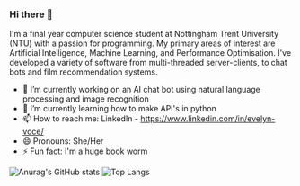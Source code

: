 ### Hi there 👋

I'm a final year computer science student at Nottingham Trent University (NTU) with a passion for programming. My primary areas of interest are Artificial Intelligence, Machine Learning, and Performance Optimisation. I've developed a variety of software from multi-threaded server-clients, to chat bots and film recommendation systems. 

- 🔭 I’m currently working on an AI chat bot using natural language processing and image recognition
- 🌱 I’m currently learning how to make API's in python
- 📫 How to reach me: LinkedIn - https://www.linkedin.com/in/evelyn-voce/
- 😄 Pronouns: She/Her
- ⚡ Fun fact: I'm a huge book worm

<!--
**EvelynVoce/EvelynVoce** is a ✨ _special_ ✨ repository because its `README.md` (this file) appears on your GitHub profile.

Here are some ideas to get you started:

- 🔭 I’m currently working on ...
- 🌱 I’m currently learning ...
- 👯 I’m looking to collaborate on ...
- 🤔 I’m looking for help with ...
- 💬 Ask me about ...
- 📫 How to reach me: ...
- 😄 Pronouns: ...
- ⚡ Fun fact: ...
-->

![Anurag's GitHub stats](https://github-readme-stats.vercel.app/api?username=EvelynVoce&count_private=true&show_icons=true&theme=radical)
![Top Langs](https://github-readme-stats.vercel.app/api/top-langs/?username=EvelynVoce&theme=radical)
